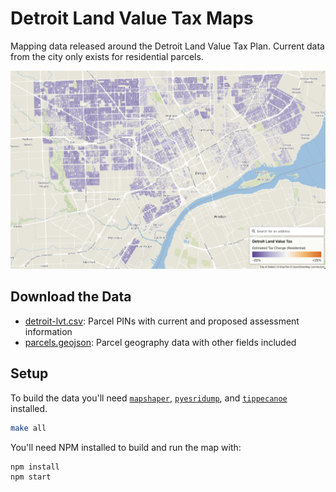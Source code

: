 # Detroit Land Value Tax Maps

Mapping data released around the Detroit Land Value Tax Plan. Current data from the city only exists for residential parcels.

![Screenshot Land Value Tax map](./public/map.png "Screenshot Land Value Tax map")

## Download the Data

- [detroit-lvt.csv](https://detroit-land-value-tax-maps.us-east-1.linodeobjects.com/data/detroit-lvt.csv): Parcel PINs with current and proposed assessment information
- [parcels.geojson](https://detroit-land-value-tax-maps.us-east-1.linodeobjects.com/data/parcels.geojson): Parcel geography data with other fields included

## Setup

To build the data you'll need [`mapshaper`](https://github.com/mbloch/mapshaper), [`pyesridump`](https://github.com/openaddresses/pyesridump), and [`tippecanoe`](https://github.com/felt/tippecanoe) installed.

```sh
make all
```

You'll need NPM installed to build and run the map with:

```sh
npm install
npm start
```
